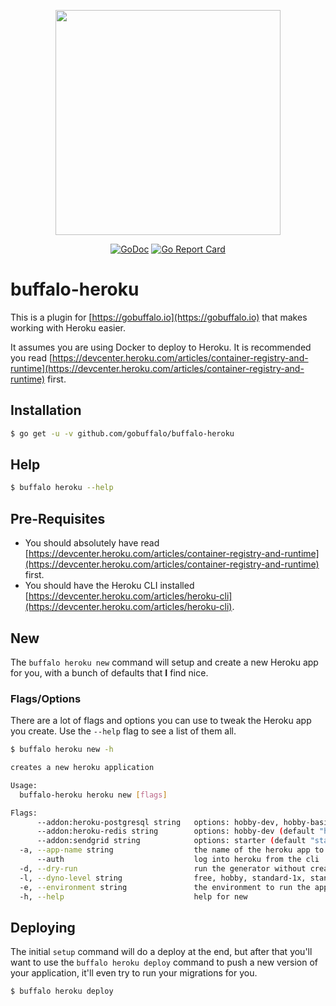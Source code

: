 <p align="center"><img src="https://github.com/gobuffalo/buffalo/blob/master/logo.svg" width="360"></p>

<p align="center">
<a href="https://godoc.org/github.com/gobuffalo/buffalo-heroku"><img src="https://godoc.org/github.com/gobuffalo/buffalo-heroku?status.svg" alt="GoDoc" /></a>
<a href="https://goreportcard.com/report/github.com/gobuffalo/buffalo-heroku"><img src="https://goreportcard.com/badge/github.com/gobuffalo/buffalo-heroku" alt="Go Report Card" /></a>
</p>

# buffalo-heroku

This is a plugin for [https://gobuffalo.io](https://gobuffalo.io) that makes working with Heroku easier.

It assumes you are using Docker to deploy to Heroku. It is recommended you read [https://devcenter.heroku.com/articles/container-registry-and-runtime](https://devcenter.heroku.com/articles/container-registry-and-runtime) first.

## Installation

```bash
$ go get -u -v github.com/gobuffalo/buffalo-heroku
```

## Help

```bash
$ buffalo heroku --help
```

## Pre-Requisites

* You should absolutely have read [https://devcenter.heroku.com/articles/container-registry-and-runtime](https://devcenter.heroku.com/articles/container-registry-and-runtime) first.
* You should have the Heroku CLI installed [https://devcenter.heroku.com/articles/heroku-cli](https://devcenter.heroku.com/articles/heroku-cli).

## New

The `buffalo heroku new` command will setup and create a new Heroku app for you, with a bunch of defaults that **I** find nice.

### Flags/Options

There are a lot of flags and options you can use to tweak the Heroku app you create. Use the `--help` flag to see a list of them all.

```bash
$ buffalo heroku new -h

creates a new heroku application

Usage:
  buffalo-heroku heroku new [flags]

Flags:
      --addon:heroku-postgresql string   options: hobby-dev, hobby-basic, standard-0 (default "hobby-dev")
      --addon:heroku-redis string        options: hobby-dev (default "hobby-dev")
      --addon:sendgrid string            options: starter (default "starter")
  -a, --app-name string                  the name of the heroku app to deploy
      --auth                             log into heroku from the cli
  -d, --dry-run                          run the generator without creating files or running commands
  -l, --dyno-level string                free, hobby, standard-1x, standard-2x (default "free")
  -e, --environment string               the environment to run the application in (default "production")
  -h, --help                             help for new
```

## Deploying

The initial `setup` command will do a deploy at the end, but after that you'll want to use the `buffalo heroku deploy` command to push a new version of your application, it'll even try to run your migrations for you.

```bash
$ buffalo heroku deploy
```

